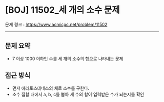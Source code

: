 # [BOJ] 11502_세 개의 소수 문제

문제 링크 : https://www.acmicpc.net/problem/11502

---------------------
## 문제 요약
  - 7 이상 1000 이하인 수를 세 개의 소수의 합으로 나타내는 문제

## 접근 방식
  - 먼저 에라토스테네스의 체로 소수를 구한다.
  - 소수 집합 내에서 a, b, c를 뽑아 세 수의 합이 입력받은 수가 되는지를 확인
